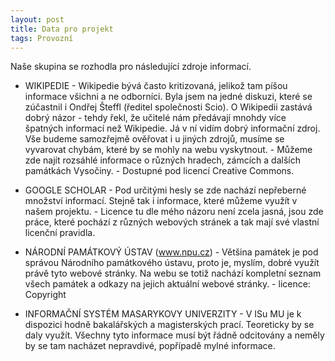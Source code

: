 ```yaml
---
layout: post
title: Data pro projekt
tags: Provozní
---
```


Naše skupina se rozhodla pro následující zdroje informací.

 - WIKIPEDIE
          - Wikipedie bývá často kritizovaná, jelikož tam píšou informace všichni a ne odborníci. Byla jsem na jedné diskuzi, 
          které se zúčastnil i Ondřej Šteffl (ředitel společnosti Scio). O Wikipedii zastává dobrý názor - tehdy řekl, že učitelé 
          nám předávají mnohdy více špatných informací než Wikipedie. Já v ní vidím dobrý informační zdroj. Vše budeme samozřejmě 
          ověřovat i u jiných zdrojů, musíme se vyvarovat chybám, které by se mohly na webu vyskytnout.
          - Můžeme zde najít rozsáhlé informace o různých hradech, zámcích a dalších památkách Vysočiny.
          - Dostupné pod licencí Creative Commons.

- GOOGLE SCHOLAR
          - Pod určitými hesly se zde nachází nepřeberné množství informací. Stejně tak i informace, které můžeme využít v našem projektu.
          - Licence tu dle mého názoru není zcela jasná, jsou zde práce, které pochází z různých webových stránek a tak mají své vlastní 
          licenční pravidla.

- NÁRODNÍ PAMÁTKOVÝ ÚSTAV (www.npu.cz)
          - Většina památek je pod správou Národního památkového ústavu, proto je, myslím, dobré využít právě tyto webové stránky.
Na webu se totiž nachází kompletní seznam všech památek a odkazy na jejich aktuální webové stránky.
          - licence: Copyright

- INFORMAČNÍ SYSTÉM MASARYKOVY UNIVERZITY
          - V ISu MU je k dispozici hodně bakalářských a magisterských prací. Teoreticky by se daly využít. Všechny tyto informace musí 
          být řádně odcitovány a neměly by se tam nacházet nepravdivé, popřípadě mylné informace.
